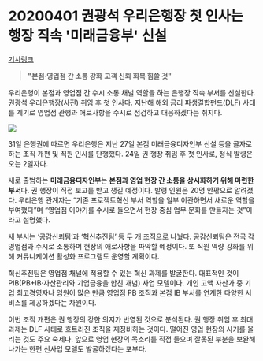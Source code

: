 # 20200401 권광석 우리은행장 첫 인사는 행장 직속 '미래금융부' 신설

[기사링크](<https://www.hankyung.com/economy/article/202003314698i>)



> **"본점·영업점 간 소통 강화**
> **고객 신뢰 회복 힘쓸 것"**



우리은행이 본점과 영업점 간 수시 소통 채널 역할을 하는 은행장 직속 부서를 신설한다. 권광석 우리은행장(사진) 취임 후 첫 인사다. 지난해 해외 금리 파생결합펀드(DLF) 사태를 계기로 영업점 관행과 애로사항을 수시로 점검하고 대응하겠다는 취지다.



![](https://img.hankyung.com/photo/202003/AA.22213634.1.jpg)



  31일 은행권에 따르면 우리은행은 지난 27일 본점 미래금융디자인부 신설 등을 골자로 하는 조직 개편 및 직원 인사를 단행했다. 24일 권 행장 취임 후 첫 인사로, 정식 발령은 오는 2일자다.



새로 출범하는 **미래금융디자인부**는 **본점과 영업 현장 간 소통을 상시화하기 위해 마련한 부서**다. 권 행장이 직접 보고를 받고 챙길 예정이다. 발령 인원은 20명 안팎으로 알려졌다. 우리은행 관계자는 “기존 프로젝트혁신 부서 역할을 일부 이관하면서 새로운 역할을 부여했다”며 “영업점 이야기를 수시로 들으면서 현장 중심 업무 문화를 만들자는 것”이라고 설명했다.  



  새 부서는 ‘공감신뢰팀’과 ‘혁신추진팀’ 등 두 개 조직으로 나눴다. 공감신뢰팀은 전국 각 영업점과 수시로 소통하며 현장의 애로사항을 파악할 예정이다. 또 직원 역량 강화를 위해 커뮤니케이션 활성화 프로그램도 운영할 계획이다.



혁신추진팀은 영업점 채널에 적용할 수 있는 혁신 과제를 발굴한다. 대표적인 것이 PIB(PB+IB·자산관리와 기업금융을 합친 개념) 사업 모델이다. 개인 고액 자산가 중 기업 최고경영자나 임원이 많은 만큼 영업점 PB 조직과 본점 IB 부서를 연계한 다양한 서비스를 제공하겠다는 차원이다.  



이번 조직 개편은 권 행장의 강한 의지가 반영된 것으로 분석된다. 권 행장 취임 후 최대 과제는 DLF 사태로 흐트러진 조직을 재정비하는 것이다. 떨어진 영업 현장의 사기를 올리는 것도 주요 숙제다. 앞으로 영업 현장의 목소리를 직접 들으며 잘못된 부분을 보완해 나가는 한편 신사업 모델도 발굴하겠다는 포부다.